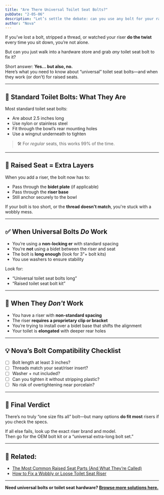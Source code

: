 ```yaml
---
title: "Are There Universal Toilet Seat Bolts?"
pubDate: "2-05-06"
description: "Let’s settle the debate: can you use any bolt for your raised toilet seat, or are you stuck hunting for brand-specific parts?"
author: "Nova"
---
```


If you’ve lost a bolt, stripped a thread, or watched your riser **do the twist** every time you sit down, you’re not alone.

But can you just walk into a hardware store and grab *any* toilet seat bolt to fix it?

Short answer: **Yes… but also, no.**  
Here’s what you need to know about “universal” toilet seat bolts—and when they work (or don’t) for raised seats.

---

## 🔩 Standard Toilet Bolts: What They Are

Most standard toilet seat bolts:
- Are about 2.5 inches long  
- Use nylon or stainless steel  
- Fit through the bowl’s rear mounting holes  
- Use a wingnut underneath to tighten

> 🛠 For *regular* seats, this works 99% of the time.

---

## 🚽 Raised Seat = Extra Layers

When you add a riser, the bolt now has to:
- Pass through the **bidet plate** (if applicable)  
- Pass through the **riser base**  
- Still anchor securely to the bowl  

If your bolt is too short, or the **thread doesn't match**, you're stuck with a wobbly mess.

---

## ✅ When Universal Bolts *Do* Work

- You’re using a **non-locking er** with standard spacing  
- You’re **not** using a bidet between the riser and seat  
- The bolt is **long enough** (look for 3\"+ bolt kits)  
- You use washers to ensure stability

Look for:
- “Universal toilet seat bolts long”
- “Raised toilet seat bolt kit”

---

## 🚫 When They *Don't* Work

- You have a riser with **non-standard spacing**  
- The riser **requires a proprietary clip or bracket**  
- You’re trying to install over a bidet base that shifts the alignment  
- Your toilet is **elongated** with deeper rear holes

---

## 💡 Nova’s Bolt Compatibility Checklist

- [ ] Bolt length at least 3 inches?  
- [ ] Threads match your seat/riser insert?  
- [ ] Washer + nut included?  
- [ ] Can you tighten it without stripping plastic?  
- [ ] No risk of overtightening near porcelain?

---

## 🧠 Final Verdict

There’s no truly “one size fits all” bolt—but many options **do fit most** risers if you check the specs.

If all else fails, look up the exact riser brand and model.  
Then go for the OEM bolt kit or a “universal extra-long bolt set.”

---

## 🔗 Related:
- [The Most Common Raised Seat Parts (And What They’re Called)](/blog/most-common-riser-parts)
- [How to Fix a Wobbly or Loose Toilet Seat Riser](/blog/fix-loose-toilet-seat-riser)

---

**Need universal bolts or toilet seat hardware? [Browse more solutions here.](https://shrsl.com/4w7pc)**
